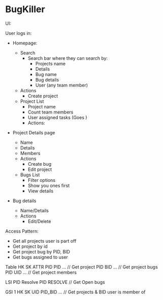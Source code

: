 # BugKiller

UI:

User logs in:

-   Homepage:

    -   Search
        -   Search bar where they can search by:
            -   Projects name
            -   Details
            -   Bug name
            -   Bug details
            -   User (any team member)
    -   Actions
        -   Create project
    -   Project List
        -   Project name
        -   Count team members
        -   User assigned tasks (Goes )
        -   Actions:

-   Project Details page

    -   Name
    -   Details
    -   Members
    -   Actions
        -   Create bug
        -   Edit project
    -   Bugs List
        -   Filter options
        -   Show you ones first
        -   View details

-   Bug details
    -   Name/Details
    -   Actions
        -   Edit/Delete

Access Pattern:

-   Get all projects user is part off
-   Get project by id
-   Get project bug by PID, BID
-   Get bugs assigned to user

Table
HK SK ATTR
PID PID ... // Get project
PID BID ... // Get project bugs
PID UID ... // Get project members

LSI
PID Resolve
PID RESOLVE // Get Open bugs

GSI 1
HK SK
UID PID_BID ... // Get projects & BID user is member of
